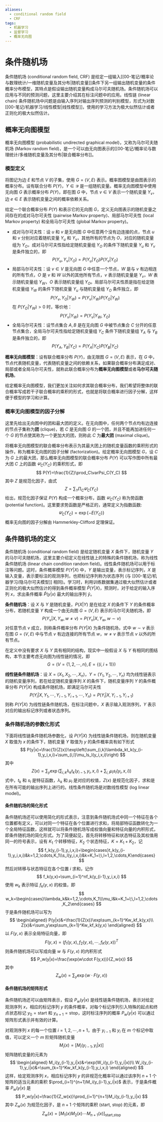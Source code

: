 ```yaml
---
aliases:
  - conditional random field
  - CRF
tags:
  - 机器学习
  - 监督学习
  - 概率无向图
---
```



# 条件随机场

条件随机场 (conditional random field, CRF) 是给定一组输入[[00-笔记/概率论与数理统计/一维随机变量及其分布|随机变量]]条件下另一组输出随机变量的条件概率分布模型，其特点是假设输出随机变量构成马尔可夫随机场。条件随机场可以应用与不同的预测问题，这里主要介绍其在标注问题中的应用。线性链 (linear chain) 条件随机场中问题是由输入序列对输出序列预测的判别模型，形式为对数[[00-笔记/机器学习/线性模型|线性模型]]，使用的学习方法为极大似然估计或者正则化的极大似然估计。

## 概率无向图模型

概率无向图模型 (probabilistic undirected graphical model)，又称为马尔可夫随机场 (Markov random field)，是一个可以由无向图表示的[[00-笔记/概率论与数理统计/多维随机变量及其分布|联合概率分布]]。

### 模型定义

将图记为边 $E$ 和节点 $V$ 的子集，使用 $G=(V,E)$ 表示。概率图模型是由图表示的概率分布。设有联合分布 $P(Y)$，$Y\in\mathcal Y$ 是一组随机变量。概率无向图模型中使用无向图 $G$ 表示概率分布 $P(Y)$，即在图 $G$ 中，节点 $v\in V$ 表示一个随机变量 $Y_v$，边 $e\in E$ 表示随机变量之间的概率依赖关系。

给定一个联合概率分布 $P(Y)$ 和表示它的无向图 $G$，定义无向图表示的随机变量之间存在的成对马尔可夫性 (pairwise Markov property)、局部马尔可夫性 (local Markov property) 和全局马尔可夫性 (global Markov property)。
- 成对马尔可夫性：设 $u$ 和 $v$ 是无向图 $G$ 中任意两个没有边连接的点，节点 $u$ 和 $v$ 分别对应着随机变量 $Y_u$ 和 $Y_v$，其他所有的节点为 $O$，对应的随机变量组为 $Y_O$，成对马尔可夫性指给定随机变量组 $Y_O$ 的条件下随机变量 $Y_u$ 和 $Y_v$ 是条件独立的，即
  $$
P(Y_u,Y_v|Y_O)=P(Y_u|Y_O)P(Y_v|Y_O)
$$
- 局部马尔可夫性：设 $v\in V$ 是无向图 $G$ 中任意一个节点，$W$ 是与 $v$ 有边相连的所有节点，$O$ 是 $v$ 和 $W$ 以外的其他所有节点，$v$ 表示随机变量是 $Y_v$，$W$ 表示随机变量组 $Y_W$，$O$ 表示随机变量组 $Y_O$。局部马尔可夫性质是指在给定随机变量组 $Y_W$ 的条件下随机变量 $Y_u$ 与随机变量组 $Y_O$ 条件独立，即
  $$
P(Y_v,Y_O|Y_W)=P(Y_v|Y_W)P(Y_O|Y_W)
$$
在 $P(Y_O|Y_W)>0$ 时，等价地：
$$
P(Y_v|Y_W)=P(Y_v|Y_W,Y_O)
$$
- 全局马尔可夫性：设节点集合 $A,B$ 是在无向图 $G$ 中被节点集合 $C$ 分开的任意节点集合，全局马尔可夫性指给定随机变量组 $Y_C$ 条件下随机变量组 $Y_A$ 与 $Y_B$ 是条件独立的，即
  $$
P(Y_A,Y_B|Y_C)=P(Y_A|Y_C)P(Y_B|Y_C)
$$

**概率无向图模型**：设有联合概率分布 $P(Y)$，由无限图 $G=(V,E)$ 表示，在 $G$ 中，节点代表随机变量，代表随机变量之间的依赖关系，如果联合概率分布满足成对、局部或者全局马尔可夫性，就称此联合概率分布为**概率无向图模型**或者**马尔可夫随机场**。

给定概率无向图模型，我们更加关注如何求其联合概率分布，我们希望将整体的联合概率写成若干子联合概率的乘积的形式，也就是将联合概率进行因子分解，这样便于模型的学习和计算。

### 概率无向图模型的因子分解

这里先给出无向图中的团和最大团的定义。在无向图中，任何两个节点均有边连接的节点子集称为**团** (clique)，若 $C$ 是无向图 $G$ 的一个团，并且不能再加进任何一个 $G$ 的节点使其称为一个更加大的团，则称此 $C$ 为**最大团** (maximal clique)。

将概率无向图模型的联合概率分布表示为其最大团上的随机变量函数的乘积形式的操作，称为概率无向图的因子分解 (factorization)。给定概率无向图模型 $G$，设 $C$ 为 $G$ 上的最大团，那么概率无向图模型的联合概率分布 $P(Y)$ 可以写作图中所有最大团 $C$ 上的函数 $\varPsi_C(Y_C)$ 的乘积形式，即
$$
P(Y)=\frac{1}{Z}\prod_C\varPsi_C(Y_C)
$$
其中 $Z$ 是规范化因子，由式
$$
Z=\sum_Y\prod_C\varPsi_C(Y_C)
$$
给出，规范化因子保证 $P(Y)$ 构成一个概率分布，函数 $\varPsi_C(Y_C)$ 称为势函数 (potential function)。这里要求势函数是严格正的，通常定义为指数函数:
$$
\varPsi_C(Y_C)=\exp\{-E(Y_C)\}
$$
概率无向图的因子分解由 Hammerkley-Clifford 定理保证。

## 条件随机场的定义

条件随机场 (conditional random field) 是给定随机变量 $X$ 条件下，随机变量 $Y$ 的马尔可夫随机场，这里主要介绍定义在线性链上的特殊的条件随机场，称为线性条件随机场 (linear chain condition random field)。线性条件随机场可以用于标注等问题。这时，条件概率模型 $P(Y|X)$ 中，$Y$ 是输出变量，表示标记序列，$X$ 是输入变量，表示要标注的观测序列，也把标记序列称为状态序列 (与 [[00-笔记/机器学习/隐马尔可夫模型]] 相同)。学习时，利用训练数据集通过极大似然估计或者正则化的极大似然估计的得到条件概率模型 $\hat P(Y|X)$，预测时，对于给定的输入序列 $x$，求出条件概率 $\hat P(y|x)$ 最大的输出序列 $\hat y$。

**条件随机场**：设 $X$ 与 $Y$ 是随机变量，$P(X|Y)$ 是在给定 $X$ 的条件下 $Y$ 的条件概率分布，若随机变量 $Y$ 构成一个由无向图 $G=(V,E)$ 表示的马尔可夫随机场，即
$$
P(Y_v|X,Y_w,w\ne v)=P(Y_v|X,Y_w,w\sim v)
$$
对任意节点 $v$ 成立，则称条件概率分布 $P(Y|X)$ 为条件随机场，式中 $w\sim v$ 表示在图 $G=(V,E)$ 中与节点 $v$ 有边连接的所有节点 $w$，$w\ne v$ 表示节点 $v$ 以外的所有节点。

在定义中没有要求 $X$ 与 $Y$ 具有相同的结构，现实中一般假设 $X$ 与 $Y$ 有相同的图结构，本节主要考虑无向图为线性链的情况，即
$$
G=(V=\{1,2,\cdots,n\},E=\{(i,i+1)\})
$$

**线性链条件随机场**：设 $X=(X_1,X_2,\cdots,X_n)$，$Y=(Y_1,Y_2,\cdots,Y_n)$ 均为线性链表示的随机变量序列，若在给定随机变量序列 $X$ 的条件下，随机变量序列 $Y$ 的条件概率分布 $P(Y|X)$ 构成条件随机场，即满足马尔可夫性
$$
P(Y_i|X,Y_1,\cdots,Y_{i-1},Y_{i+1},\cdots,Y_n)=P(Y_i|X,Y_{i-1},Y_{i+1})
$$
则称 $P(Y|X)$ 为线性链条件随机场，在标注问题中，$X$ 表示输入观测序列，$Y$ 表示对应的输出标记序列或者状态序列。

### 条件随机场的参数化形式

下面将线性链条件随机场参数化，设 $P(Y|X)$ 为线性链条件随机场，则在随机变量 $X$ 取值为 $x$ 的条件下，随机变量 $Y$ 取值为 $y$ 的条件概率具有如下形式
$$
P(y|x)=\frac{1}{Z(x)}\exp\left(\sum_{i,k}\lambda_kt_k(y_{i-1},y_i,x,i)+\sum_{i,l}\mu_ls_l(y_i,x,i)\right)
$$
其中
$$
Z(x)=\sum_y\exp\left(\sum_{i,k}\lambda_kt_k(y_{i-1},y_i,x,i)+\sum_{i,l}\mu_ls_l(y_i,x,i)\right)
$$
式中，$t_k$ 和 $s_l$ 是特征函数，$\lambda_k$ 和 $\mu_l$ 是对应的权值，$Z(x)$ 是规范化因子，求和是在所有可能的输出序列上进行的。线性条件随机场是对数线性模型 (log linear model)。

#### 条件随机场的简化形式

条件随机场还可以使用简化的形式表示，注意到条件随机场式中同一个特征在各个位置都有定义，可以对同一个特征在各个位置进行求和，将局部特征函数转化为一个全局特征函数，这样就可以将条件随机场写成权值向量和特征向量的内积形式，即条件随机场的简化形式。为了简便起见，首先将转移特征和状态特征及其权值用同一的符号表示，设有 $K_1$ 个转移特征，$K_2$ 个状态特征，$K=K_1+K_2$，记
$$
f_k(y_{i-1},y_i,x,i)=\begin{cases}t_k(y_{i-1},y_i,x,i)&k=1,2,\cdots,K_1\\s_l(y_i,x,i)&k=K_1+l;\,l=1,2,\cdots,K\end{cases}
$$
然后对转移与状态特征在各个位置 $i$ 求和，记作
$$
f_k(y,x)=\sum_{i=1}^nf_k(y_{i-1},y_i,x,i)
$$
使用 $w_k$ 表示特征 $f_k(y,x)$ 的权值，即
$$
w_k=\begin{cases}\lambda_k&k=1,2,\cdots,K_1\\\mu_l&k=K_1+l;\,l=1,2,\cdots,K_2\end{cases}
$$
于是条件随机场可以写为
$$
\begin{aligned}
P(y|x)&=\frac{1}{Z(x)}\exp\sum_{k=1}^Kw_kf_k(y,x)\\
Z(x)&=\sum_y\exp\sum_{k=1}^Kw_kf_k(y,x)
\end{aligned}
$$
以 $F(y,x)$ 表示全局特征向量，即
$$
F(y,x)=(f_1(y,x),f_2(y,x),\cdots,f_K(y,x))^T
$$
则条件随机场可以写成向量 $w$ 与 $F(y,x)$ 的内积形式
$$
P_w(y|x)=\frac{\exp(w\cdot F(y,x))}{Z_w(x)}
$$
其中
$$
Z_w(x)=\sum_y\exp(w\cdot F(y,x))
$$
#### 条件随机场的矩阵形式

条件随机场还可以由矩阵表示，假设 $P_w(y|x)$ 是线性链条件随机场，表示对给定观测序列 $x$，相应的标记序列 $y$ 的条件概率，对每个标记序列引入特殊的起点和终点状态标记 $y_0=\text{start}$ 和 $y_{n+1}=\text{stop}$，这时标注序列的概率 $P_w(y|x)$ 可以通过矩阵形式表示并有效的计算。

对观测序列 $x$ 的每一个位置 $i=1,2,\cdots,n+1$，由于 $y_{i-1}$ 和 $y_i$ 在 $m$ 个标记中取值，可以定义一个 $m$ 阶矩阵随机变量
$$
M_i(x)=[M_i(y_{i-1},y_i|x)]
$$
矩阵随机变量的元素为
$$
\begin{aligned}
M_i(y_{i-1},y_i|x)&=\exp(W_i(y_{i-1},y_i|x))\\
W_i(y_{i-1},y_i|x)&=\sum_{k=1}^Kw_kf_k(y_{i-1},y_i,x,i)
\end{aligned}
$$
这样，给定观测序列 $x$，相应标记序列 $y$ 的非规范化概率可以通过该序列 $n+1$ 个矩阵的适当元素的乘积 $\prod_{i=1}^{n+1}M_i(y_{i-1},y_i|x)$ 表示，于是条件概率 $P_w(y|x)$ 是
$$
P_w(y|x)=\frac{1}{Z_w(x)}\prod_{i=1}^{n+1}M_i(y_{i-1},y_i|x)
$$
其中 $Z_w(x)$ 为规范化因子，是 $n+1$ 个矩阵的乘积 (start, stop) 的元素，即
$$
Z_w(x)=[M_1(x)M_2(x)\cdots M_{n+1}(x)]_{\text{start,stop}}
$$

